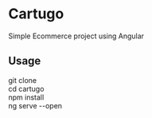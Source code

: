 # Cartugo

Simple Ecommerce project using Angular

## Usage
git clone  
cd cartugo   
npm install   
ng serve --open  


